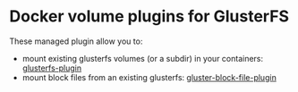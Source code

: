 # Docker volume plugins for GlusterFS

These managed plugin allow you to:
- mount existing glusterfs volumes (or a subdir) in your containers: [glusterfs-plugin](glusterfs-plugin/README.md)
- mount block files from an existing glusterfs: [gluster-block-file-plugin](gluster-block-file-plugin/README.md)
